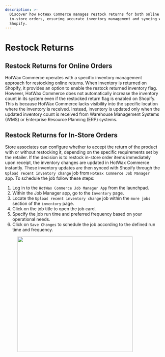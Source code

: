 ```yaml
---
description: >-
  Discover how HotWax Commerce manages restock returns for both online and
  in-store orders, ensuring accurate inventory management and syncing with
  Shopify.
---
```


# Restock Returns

## Restock Returns for Online Orders

HotWax Commerce operates with a specific inventory management approach for restocking online returns. When inventory is returned on Shopify, it provides an option to enable the restock returned inventory flag. However, HotWax Commerce does not automatically increase the inventory count in its system even if the restocked return flag is enabled on Shopify. This is because HotWax Commerce lacks visibility into the specific location where the inventory is received. Instead, inventory is updated only when the updated inventory count is received from Warehouse Management Systems (WMS) or Enterprise Resource Planning (ERP) systems.

## Restock Returns for In-Store Orders

Store associates can configure whether to accept the return of the product with or without restocking it, depending on the specific requirements set by the retailer. If the decision is to restock in-store order items immediately upon receipt, the inventory changes are updated in HotWax Commerce instantly. These inventory updates are then synced with Shopify through the `Upload recent inventory change` job from `HotWax Commerce Job Manager` app. To schedule the job follow these steps:

1. Log in to the `HotWax Commerce Job Manager App` from the launchpad.
2. Within the Job Manager app, go to the `Inventory` page.
3. Locate the `Upload recent inventory change` job within the `more jobs` section of the `inventory` page.
4. Click on the job title to open the job card.
5. Specify the job run time and preferred frequency based on your operational needs.
6. Click on `Save Changes` to schedule the job according to the defined run time and frequency.

<figure><img src="../.gitbook/assets/Inventory Sync 1 (1).png" alt="" width="375"><figcaption></figcaption></figure>
